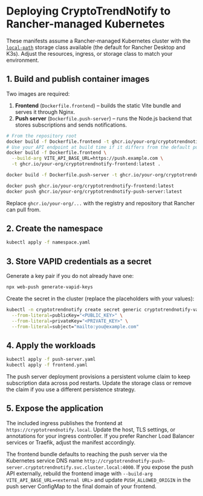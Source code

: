 # Deploying CryptoTrendNotify to Rancher-managed Kubernetes

These manifests assume a Rancher-managed Kubernetes cluster with the [`local-path`](https://github.com/rancher/local-path-provisioner) storage class available (the default for Rancher Desktop and K3s). Adjust the resources, ingress, or storage class to match your environment.

## 1. Build and publish container images

Two images are required:

1. **Frontend** (`Dockerfile.frontend`) – builds the static Vite bundle and serves it through Nginx.
2. **Push server** (`Dockerfile.push-server`) – runs the Node.js backend that stores subscriptions and sends notifications.

```bash
# From the repository root
docker build -f Dockerfile.frontend -t ghcr.io/your-org/cryptotrendnotify-frontend:latest .
# Use your API endpoint at build time if it differs from the default push service name
docker build -f Dockerfile.frontend \
  --build-arg VITE_API_BASE_URL=https://push.example.com \
  -t ghcr.io/your-org/cryptotrendnotify-frontend:latest .

docker build -f Dockerfile.push-server -t ghcr.io/your-org/cryptotrendnotify-push-server:latest .

docker push ghcr.io/your-org/cryptotrendnotify-frontend:latest
docker push ghcr.io/your-org/cryptotrendnotify-push-server:latest
```

Replace `ghcr.io/your-org/...` with the registry and repository that Rancher can pull from.

## 2. Create the namespace

```bash
kubectl apply -f namespace.yaml
```

## 3. Store VAPID credentials as a secret

Generate a key pair if you do not already have one:

```bash
npx web-push generate-vapid-keys
```

Create the secret in the cluster (replace the placeholders with your values):

```bash
kubectl -n cryptotrendnotify create secret generic cryptotrendnotify-vapid \
  --from-literal=publicKey="<PUBLIC_KEY>" \
  --from-literal=privateKey="<PRIVATE_KEY>" \
  --from-literal=subject="mailto:you@example.com"
```

## 4. Apply the workloads

```bash
kubectl apply -f push-server.yaml
kubectl apply -f frontend.yaml
```

The push server deployment provisions a persistent volume claim to keep subscription data across pod restarts. Update the storage class or remove the claim if you use a different persistence strategy.

## 5. Expose the application

The included ingress publishes the frontend at `https://cryptotrendnotify.local`. Update the host, TLS settings, or annotations for your ingress controller. If you prefer Rancher Load Balancer services or Traefik, adjust the manifest accordingly.

The frontend bundle defaults to reaching the push server via the Kubernetes service DNS name `http://cryptotrendnotify-push-server.cryptotrendnotify.svc.cluster.local:4000`. If you expose the push API externally, rebuild the frontend image with `--build-arg VITE_API_BASE_URL=<external URL>` and update `PUSH_ALLOWED_ORIGIN` in the push server ConfigMap to the final domain of your frontend.
